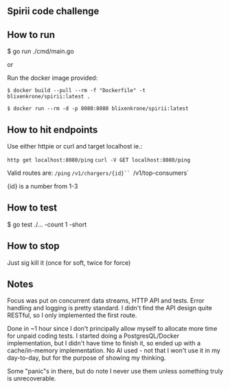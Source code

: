 ## Spirii code challenge

## How to run
$ go run ./cmd/main.go

or

Run the docker image provided:

`$ docker build --pull --rm -f "Dockerfile" -t blixenkrone/spirii:latest .`

`$ docker run --rm -d -p 8080:8080 blixenkrone/spirii:latest`

## How to hit endpoints
Use either httpie or curl and target localhost ie.:

`http get localhost:8080/ping`
`curl -V GET localhost:8080/ping`

Valid routes are:
`/ping`
`/v1/chargers/{id}``
`/v1/top-consumers`

{id} is a number from 1-3


## How to test 
$ go test ./... -count 1 -short

## How to stop
Just sig kill it (once for soft, twice for force)

## Notes
Focus was put on concurrent data streams, HTTP API and tests.
Error handling and logging is pretty standard.
I didn't find the API design quite RESTful, so I only implemented the first route.

Done in ~1 hour since I don't principally allow myself to allocate more time for unpaid coding tests.
I started doing a PostgresQL/Docker implementation, but I didn't have time to finish it, so ended up with a cache/in-memory implementation.
No AI used - not that I won't use it in my day-to-day, but for the purpose of showing my thinking.

Some "panic"s in there, but do note I never use them unless something truly is unrecoverable.
